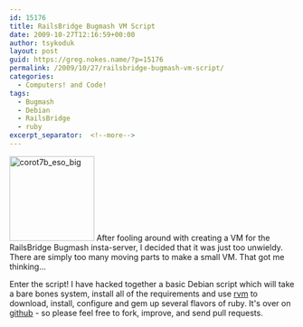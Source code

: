 ```yaml
---
id: 15176
title: RailsBridge Bugmash VM Script
date: 2009-10-27T12:16:59+00:00
author: tsykoduk
layout: post
guid: https://greg.nokes.name/?p=15176
permalink: /2009/10/27/railsbridge-bugmash-vm-script/
categories:
  - Computers! and Code!
tags:
  - Bugmash
  - Debian
  - RailsBridge
  - ruby
excerpt_separator:  <!--more-->
---
```

<img class="alignleft size-thumbnail wp-image-15186" title="corot7b_eso_big" src="https://greg.nokes.name/binaries/2009/10/corot7b_eso_big-150x150.jpg" alt="corot7b_eso_big" width="150" height="150" />
After fooling around with creating a VM for the RailsBridge Bugmash insta-server, I decided that it was just too unwieldy. There are simply too many moving parts to make a small VM. That got me thinking...
<!--more-->

Enter the script!
I have hacked together a basic Debian script which will take a bare bones system, install all of the requirements and use <a href="https://rvm.beginrescueend.com/">rvm</a> to download, install, configure and gem up several flavors of ruby.
It's over on <a href="https://github.com/tsykoduk/Rails-Bugmasher">github</a> - so please feel free to fork, improve, and send pull requests.



<script src="https://gist.github.com/219880.js"></script>